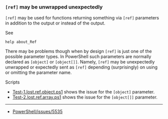 
### `[ref]` may be unwrapped unexpectedly

`[ref]` may be used for functions returning something via `[ref]` parameters in
addition to the output or instead of the output.

See

    help about_Ref

There may be problems though when by design `[ref]` is just one of the possible
parameter types. In PowerShell such parameters are normally declared as
`[object]` or `[object[]]`. Namely, `[ref]` may be unexpectedly unwrapped or
expectedly sent as `[ref]` depending (surprisingly) on using or omitting the
parameter name.

Scripts

- [Test-1.lost.ref.object.ps1](Test-1.lost.ref.object.ps1) shows the issue for the `[object]` parameter.
- [Test-2.lost.ref.array.ps1](Test-2.lost.ref.array.ps1) shows the issue for the `[object[]]` parameter.

***

- [PowerShell/issues/5535](https://github.com/PowerShell/PowerShell/issues/5535)
